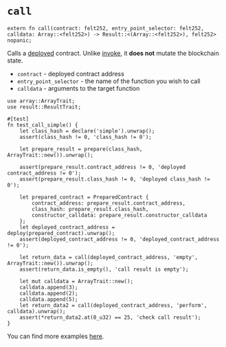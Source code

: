 # `call`

```cairo
extern fn call(contract: felt252, entry_point_selector: felt252, calldata: Array::<felt252>) -> Result::<(Array::<felt252>), felt252> nopanic;
```

Calls a [deployed](./deploy.md) contract. Unlike [invoke](./invoke.md), it **does not** mutate the blockchain state.

- `contract` - deployed contract address
- `entry_point_selector` - the name of the function you wish to call
- `calldata` - arguments to the target function

```cairo title="Example"
use array::ArrayTrait;
use result::ResultTrait;

#[test]
fn test_call_simple() {
    let class_hash = declare('simple').unwrap();
    assert(class_hash != 0, 'class_hash != 0');

    let prepare_result = prepare(class_hash, ArrayTrait::new()).unwrap();

    assert(prepare_result.contract_address != 0, 'deployed contract_address != 0');
    assert(prepare_result.class_hash != 0, 'deployed class_hash != 0');

    let prepared_contract = PreparedContract {
        contract_address: prepare_result.contract_address,
        class_hash: prepare_result.class_hash,
        constructor_calldata: prepare_result.constructor_calldata
    };
    let deployed_contract_address = deploy(prepared_contract).unwrap();
    assert(deployed_contract_address != 0, 'deployed_contract_address != 0');

    let return_data = call(deployed_contract_address, 'empty', ArrayTrait::new()).unwrap();
    assert(return_data.is_empty(), 'call result is empty');

    let mut calldata = ArrayTrait::new();
    calldata.append(3);
    calldata.append(2);
    calldata.append(5);
    let return_data2 = call(deployed_contract_address, 'perform', calldata).unwrap();
    assert(*return_data2.at(0_u32) == 25, 'check call result');
}
```

You can find more examples [here](https://github.com/software-mansion/protostar/blob/18959214d46409be8bedd92cc6427c1945b1bcc8/tests/integration/cairo1_hint_locals/call/call_test.cairo).
